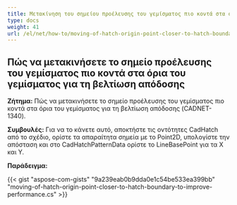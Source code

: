 ```yaml
---
title: Μετακίνηση του σημείου προέλευσης του γεμίσματος πιο κοντά στα όρια του γεμίσματος για τη βελτίωση απόδοσης
type: docs
weight: 41
url: /el/net/how-to/moving-of-hatch-origin-point-closer-to-hatch-boundary-to-improve-performance/
---
```


## **Πώς να μετακινήσετε το σημείο προέλευσης του γεμίσματος πιο κοντά στα όρια του γεμίσματος για τη βελτίωση απόδοσης**

**Ζήτημα:** Πώς να μετακινήσετε το σημείο προέλευσης του γεμίσματος πιο κοντά στα όρια του γεμίσματος για τη βελτίωση απόδοσης (CADNET-1340).

**Συμβουλές:** Για να το κάνετε αυτό, αποκτήστε τις οντότητες CadHatch από το σχέδιο, ορίστε τα απαραίτητα σημεία με το Point2D, υπολογίστε την απόσταση και στο CadHatchPatternData ορίστε το LineBasePoint για τα X και Y.

**Παράδειγμα:**

{{< gist "aspose-com-gists" "9a239eab0b9dda0e1c54be533ea399bb" "moving-of-hatch-origin-point-closer-to-hatch-boundary-to-improve-performance.cs" >}}
